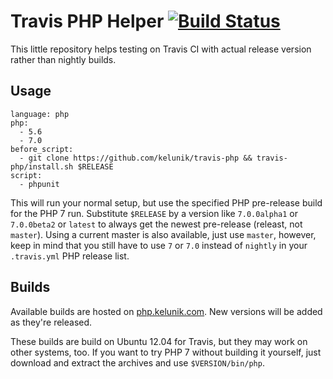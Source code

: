 # Travis PHP Helper [![Build Status](https://travis-ci.org/kelunik/travis-php.svg?branch=master)](https://travis-ci.org/kelunik/travis-php)

This little repository helps testing on Travis CI with actual release version rather than nightly builds.

## Usage

```
language: php
php:
  - 5.6
  - 7.0
before_script:
  - git clone https://github.com/kelunik/travis-php && travis-php/install.sh $RELEASE
script:
  - phpunit
```

This will run your normal setup, but use the specified PHP pre-release build for the PHP 7 run.
Substitute `$RELEASE` by a version like `7.0.0alpha1` or `7.0.0beta2` or `latest` to always get the newest pre-release (releast, not `master`). Using a current master is also available, just use `master`, however, keep in mind that you still have to use `7` or `7.0` instead of `nightly` in your `.travis.yml` PHP release list.

## Builds

Available builds are hosted on [php.kelunik.com](http://php.kelunik.com). New versions will be added as they're released.

These builds are build on Ubuntu 12.04 for Travis, but they may work on other systems, too. If you want to try PHP 7 without building it yourself, just download and extract the archives and use `$VERSION/bin/php`.
